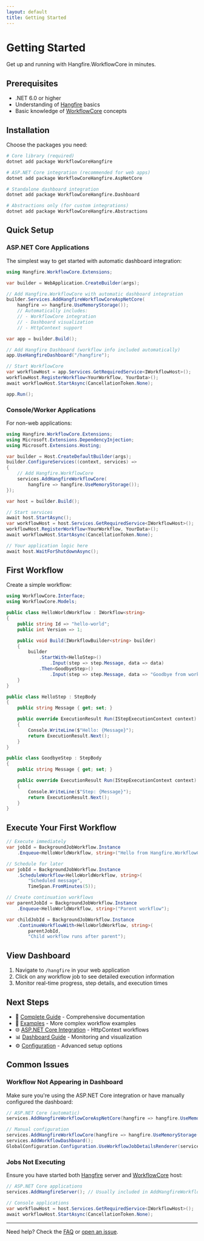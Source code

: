 ```yaml
---
layout: default
title: Getting Started
---
```


# Getting Started

Get up and running with Hangfire.WorkflowCore in minutes.

## Prerequisites

- .NET 6.0 or higher
- Understanding of [Hangfire](https://www.hangfire.io/) basics
- Basic knowledge of [WorkflowCore](https://github.com/danielgerlag/workflow-core) concepts

## Installation

Choose the packages you need:

```bash
# Core library (required)
dotnet add package WorkflowCoreHangfire

# ASP.NET Core integration (recommended for web apps)
dotnet add package WorkflowCoreHangfire.AspNetCore

# Standalone dashboard integration
dotnet add package WorkflowCoreHangfire.Dashboard

# Abstractions only (for custom integrations)
dotnet add package WorkflowCoreHangfire.Abstractions
```

## Quick Setup

### ASP.NET Core Applications

The simplest way to get started with automatic dashboard integration:

```csharp
using Hangfire.WorkflowCore.Extensions;

var builder = WebApplication.CreateBuilder(args);

// Add Hangfire.WorkflowCore with automatic dashboard integration
builder.Services.AddHangfireWorkflowCoreAspNetCore(
    hangfire => hangfire.UseMemoryStorage());
    // Automatically includes:
    // - WorkflowCore integration
    // - Dashboard visualization
    // - HttpContext support

var app = builder.Build();

// Add Hangfire Dashboard (workflow info included automatically)
app.UseHangfireDashboard("/hangfire");

// Start WorkflowCore
var workflowHost = app.Services.GetRequiredService<IWorkflowHost>();
workflowHost.RegisterWorkflow<YourWorkflow, YourData>();
await workflowHost.StartAsync(CancellationToken.None);

app.Run();
```

### Console/Worker Applications

For non-web applications:

```csharp
using Hangfire.WorkflowCore.Extensions;
using Microsoft.Extensions.DependencyInjection;
using Microsoft.Extensions.Hosting;

var builder = Host.CreateDefaultBuilder(args);
builder.ConfigureServices((context, services) =>
{
    // Add Hangfire.WorkflowCore
    services.AddHangfireWorkflowCore(
        hangfire => hangfire.UseMemoryStorage());
});

var host = builder.Build();

// Start services
await host.StartAsync();
var workflowHost = host.Services.GetRequiredService<IWorkflowHost>();
workflowHost.RegisterWorkflow<YourWorkflow, YourData>();
await workflowHost.StartAsync(CancellationToken.None);

// Your application logic here
await host.WaitForShutdownAsync();
```

## First Workflow

Create a simple workflow:

```csharp
using WorkflowCore.Interface;
using WorkflowCore.Models;

public class HelloWorldWorkflow : IWorkflow<string>
{
    public string Id => "hello-world";
    public int Version => 1;

    public void Build(IWorkflowBuilder<string> builder)
    {
        builder
            .StartWith<HelloStep>()
                .Input(step => step.Message, data => data)
            .Then<GoodbyeStep>()
                .Input(step => step.Message, data => "Goodbye from workflow!");
    }
}

public class HelloStep : StepBody
{
    public string Message { get; set; }

    public override ExecutionResult Run(IStepExecutionContext context)
    {
        Console.WriteLine($"Hello: {Message}");
        return ExecutionResult.Next();
    }
}

public class GoodbyeStep : StepBody
{
    public string Message { get; set; }

    public override ExecutionResult Run(IStepExecutionContext context)
    {
        Console.WriteLine($"Step: {Message}");
        return ExecutionResult.Next();
    }
}
```

## Execute Your First Workflow

```csharp
// Execute immediately
var jobId = BackgroundJobWorkflow.Instance
    .Enqueue<HelloWorldWorkflow, string>("Hello from Hangfire.WorkflowCore!");

// Schedule for later
var jobId = BackgroundJobWorkflow.Instance
    .ScheduleWorkflow<HelloWorldWorkflow, string>(
        "Scheduled message", 
        TimeSpan.FromMinutes(5));

// Create continuation workflows
var parentJobId = BackgroundJobWorkflow.Instance
    .Enqueue<HelloWorldWorkflow, string>("Parent workflow");

var childJobId = BackgroundJobWorkflow.Instance
    .ContinueWorkflowWith<HelloWorldWorkflow, string>(
        parentJobId, 
        "Child workflow runs after parent");
```

## View Dashboard

1. Navigate to `/hangfire` in your web application
2. Click on any workflow job to see detailed execution information
3. Monitor real-time progress, step details, and execution times

## Next Steps

- 📖 [Complete Guide](complete-guide) - Comprehensive documentation
- 🧪 [Examples](examples) - More complex workflow examples
- 🌐 [ASP.NET Core Integration](aspnetcore-integration) - HttpContext workflows
- 📊 [Dashboard Guide](dashboard) - Monitoring and visualization
- ⚙️ [Configuration](configuration) - Advanced setup options

## Common Issues

### Workflow Not Appearing in Dashboard

Make sure you're using the ASP.NET Core integration or have manually configured the dashboard:

```csharp
// ASP.NET Core (automatic)
services.AddHangfireWorkflowCoreAspNetCore(hangfire => hangfire.UseMemoryStorage());

// Manual configuration
services.AddHangfireWorkflowCore(hangfire => hangfire.UseMemoryStorage());
services.AddWorkflowDashboard();
GlobalConfiguration.Configuration.UseWorkflowJobDetailsRenderer(serviceProvider);
```

### Jobs Not Executing

Ensure you have started both [Hangfire](https://www.hangfire.io/) server and [WorkflowCore](https://github.com/danielgerlag/workflow-core) host:

```csharp
// ASP.NET Core applications
services.AddHangfireServer(); // Usually included in AddHangfireWorkflowCoreAspNetCore

// Console applications
var workflowHost = host.Services.GetRequiredService<IWorkflowHost>();
await workflowHost.StartAsync(CancellationToken.None);
```

---

Need help? Check the [FAQ](faq) or [open an issue](https://github.com/Dominent/Hangfire.WorkflowCore/issues).